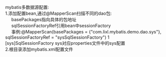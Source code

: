 mybatis多数据源配置:
<br/>1.添加配置bean,通过@MapperScan扫描不同的dao包:
<br/>&nbsp;&nbsp;&nbsp;&nbsp; basePackages指向具体的包地址
<br/>&nbsp;&nbsp;&nbsp;&nbsp; sqlSessionFactoryRef引用bean中sessionFactory
<br/>&nbsp;&nbsp;&nbsp;&nbsp; 事例:@MapperScan(basePackages = {"com.lixl.mybatis.demo.dao.sys"}, sqlSessionFactoryRef = "sysSqlSessionFactory")
1 &nbsp;&nbsp;&nbsp;&nbsp; [sys]SqlSessionFactory sys对应properties文件中的sys配置
<br/>2.根目录添加mybatis.xml配置文件
